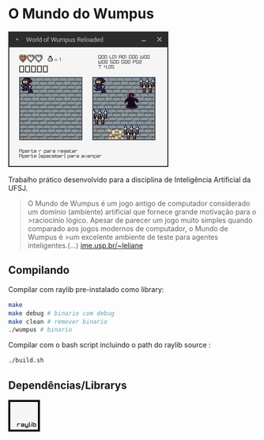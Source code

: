 # O Mundo do Wumpus

![World of Wumpus](https://github.com/Durfan/ufsj-wumpus/blob/master/docs/peek.gif)

Trabalho prático desenvolvido para a disciplina de Inteligência Artificial da UFSJ.

>O Mundo de Wumpus é um  jogo antigo de computador considerado um domínio (ambiente) artificial que fornece grande motivação para o >raciocínio lógico. Apesar de parecer um jogo muito simples quando comparado aos jogos modernos de computador, o Mundo de Wumpus é >um excelente ambiente de teste para agentes inteligentes.(...) [ime.usp.br/~leliane](https://www.ime.usp.br/~leliane/IAcurso2000/Wumpus.html)

## Compilando

Compilar com raylib pre-instalado como library:

``` bash
make
make debug # binario com debug
make clean # remover binario
./wumpus # binario
```

Compilar com o bash script incluindo o path do raylib source :

``` bash
./build.sh
```

## Dependências/Librarys

[![raylib](https://github.com/Durfan/ufsj-wumpus/blob/master/docs/logo_raylib.png)](https://github.com/raysan5/raylib)
